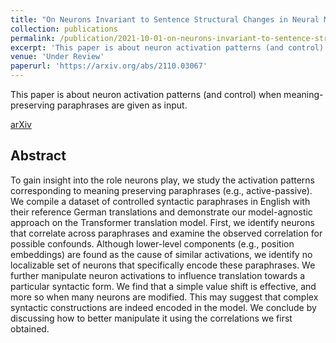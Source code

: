 ```yaml
---
title: "On Neurons Invariant to Sentence Structural Changes in Neural Machine Translation"
collection: publications
permalink: /publication/2021-10-01-on-neurons-invariant-to-sentence-structural-changes-in-neural-machine-translation
excerpt: 'This paper is about neuron activation patterns (and control) when meaning-preserving paraphrases are given as input.'
venue: 'Under Review'
paperurl: 'https://arxiv.org/abs/2110.03067'
---
```

This paper is about neuron activation patterns (and control) when meaning-preserving paraphrases are given as input.

[arXiv](https://arxiv.org/abs/2110.03067)

## Abstract
To gain insight into the role neurons play, we study the activation patterns corresponding to meaning preserving paraphrases (e.g., active-passive). We compile a dataset of controlled syntactic paraphrases in English with their reference German translations and demonstrate our model-agnostic approach on the Transformer translation model. First, we identify neurons that correlate across paraphrases and examine the observed correlation for possible confounds. Although lower-level components (e.g., position embeddings) are found as the cause of similar activations, we identify no localizable set of neurons that specifically encode these paraphrases. We further manipulate neuron activations to influence translation towards a particular syntactic form. We find that a simple value shift is effective, and more so when many neurons are modified. This may suggest that complex syntactic constructions are indeed encoded in the model. We conclude by discussing how to better manipulate it using the correlations we first obtained.



